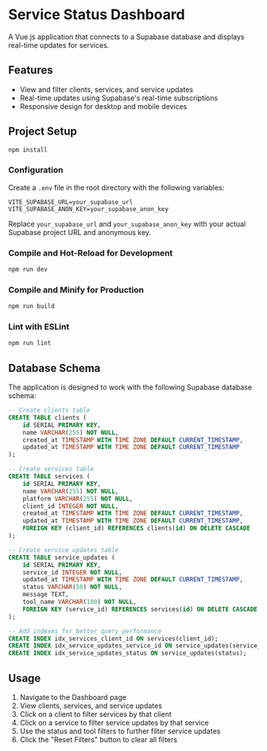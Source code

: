 # Service Status Dashboard

A Vue.js application that connects to a Supabase database and displays real-time updates for services.

## Features

- View and filter clients, services, and service updates
- Real-time updates using Supabase's real-time subscriptions
- Responsive design for desktop and mobile devices

## Project Setup

```sh
npm install
```

### Configuration

Create a `.env` file in the root directory with the following variables:

```
VITE_SUPABASE_URL=your_supabase_url
VITE_SUPABASE_ANON_KEY=your_supabase_anon_key
```

Replace `your_supabase_url` and `your_supabase_anon_key` with your actual Supabase project URL and anonymous key.

### Compile and Hot-Reload for Development

```sh
npm run dev
```

### Compile and Minify for Production

```sh
npm run build
```

### Lint with ESLint

```sh
npm run lint
```

## Database Schema

The application is designed to work with the following Supabase database schema:

```sql
-- Create clients table
CREATE TABLE clients (
    id SERIAL PRIMARY KEY,
    name VARCHAR(255) NOT NULL,
    created_at TIMESTAMP WITH TIME ZONE DEFAULT CURRENT_TIMESTAMP,
    updated_at TIMESTAMP WITH TIME ZONE DEFAULT CURRENT_TIMESTAMP
);

-- Create services table
CREATE TABLE services (
    id SERIAL PRIMARY KEY,
    name VARCHAR(255) NOT NULL,
    platform VARCHAR(255) NOT NULL,
    client_id INTEGER NOT NULL,
    created_at TIMESTAMP WITH TIME ZONE DEFAULT CURRENT_TIMESTAMP,
    updated_at TIMESTAMP WITH TIME ZONE DEFAULT CURRENT_TIMESTAMP,
    FOREIGN KEY (client_id) REFERENCES clients(id) ON DELETE CASCADE
);

-- Create service updates table
CREATE TABLE service_updates (
    id SERIAL PRIMARY KEY,
    service_id INTEGER NOT NULL,
    updated_at TIMESTAMP WITH TIME ZONE DEFAULT CURRENT_TIMESTAMP,
    status VARCHAR(50) NOT NULL,
    message TEXT,
    tool_name VARCHAR(100) NOT NULL,
    FOREIGN KEY (service_id) REFERENCES services(id) ON DELETE CASCADE
);

-- Add indexes for better query performance
CREATE INDEX idx_services_client_id ON services(client_id);
CREATE INDEX idx_service_updates_service_id ON service_updates(service_id);
CREATE INDEX idx_service_updates_status ON service_updates(status);
```

## Usage

1. Navigate to the Dashboard page
2. View clients, services, and service updates
3. Click on a client to filter services by that client
4. Click on a service to filter service updates by that service
5. Use the status and tool filters to further filter service updates
6. Click the "Reset Filters" button to clear all filters
